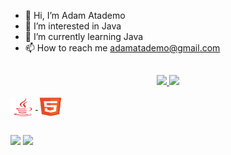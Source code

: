 - 👋 Hi, I’m  Adam Atademo
- 👀 I’m interested in  Java
- 🌱 I’m currently learning Java
- 📫 How to reach me adamatademo@gmail.com

 ##
 
<div align="center">
  <a href="https://github.com/adamatademo">
  <img height="180em" src="https://github-readme-stats.vercel.app/api?username=adamatademo&show_icons=true&theme=dracula&include_all_commits=true&count_private=true"/>
  <img height="180em" src="https://github-readme-stats.vercel.app/api/top-langs/?username=adamatademo&layout=compact&langs_count=7&theme=dracula"/>
</div>
<div style="display: inline_block"><br>
  <img align="center" alt="Adam-Java" height="30" width="40" src="https://raw.githubusercontent.com/devicons/devicon/master/icons/java/java-plain.svg">
  <img align="center" alt="Adam-HTML" height="30" width="40" src="https://raw.githubusercontent.com/devicons/devicon/master/icons/html5/html5-original.svg">
</div>
  
  ##
 
<div> 
  <a href = "mailto:adamatademo@gmail.com"><img src="https://img.shields.io/badge/-Gmail-%23333?style=for-the-badge&logo=gmail&logoColor=white" target="_blank"></a>
  <a href="https://www.linkedin.com/in/adam-atademo-447a20219" target="_blank"><img src="https://img.shields.io/badge/-LinkedIn-%230077B5?style=for-the-badge&logo=linkedin&logoColor=white" target="_blank"></a>  
</div>
